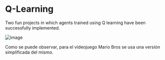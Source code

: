 # Q-Learning
Two fun projects in which agents trained using Q learning have been successfully implemented.

![image](https://github.com/user-attachments/assets/8c4e6571-e5ea-49a5-9bce-f180acb16539)

Como se puede observar, para el videojuego Mario Bros se usa una versión simplificada del mismo.

